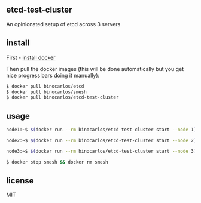 etcd-test-cluster
-----------------

An opinionated setup of etcd across 3 servers

## install

First - [install docker](https://github.com/binocarlos/docker-install)

Then pull the docker images (this will be done automatically but you get nice progress bars doing it manually):

```bash
$ docker pull binocarlos/etcd
$ docker pull binocarlos/smesh
$ docker pull binocarlos/etcd-test-cluster
```

## usage

```bash
node1:~$ $(docker run --rm binocarlos/etcd-test-cluster start --node 1)
```

```bash
node2:~$ $(docker run --rm binocarlos/etcd-test-cluster start --node 2)
```

```bash
node3:~$ $(docker run --rm binocarlos/etcd-test-cluster start --node 3)
```

```bash
$ docker stop smesh && docker rm smesh
```

## license

MIT